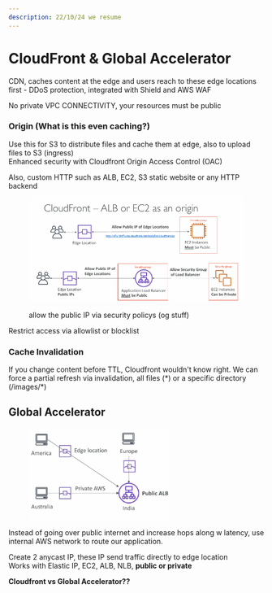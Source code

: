 ```yaml
---
description: 22/10/24 we resume
---
```


# CloudFront & Global Accelerator

CDN, caches content at the edge and users reach to these edge locations first - DDoS protection, integrated with Shield and AWS WAF

No private VPC CONNECTIVITY, your resources must be public

### Origin (What is this even caching?)

Use this for S3 to distribute files and cache them at edge, also to upload files to S3 (ingress)\
Enhanced security with Cloudfront Origin Access Control (OAC)

Also, custom HTTP such as ALB, EC2, S3 static website or any HTTP backend

<div align="left"><figure><img src="../../.gitbook/assets/image (5) (1) (1) (1) (1).png" alt="" width="563"><figcaption><p>allow the public IP via security policys (og stuff)</p></figcaption></figure></div>

Restrict access via allowlist or blocklist

### Cache Invalidation

If you change content before TTL, Cloudfront wouldn't know right. We can force a partial refresh via invalidation, all files (\*) or a specific directory (/images/\*)

## Global Accelerator



<div align="left"><figure><img src="../../.gitbook/assets/image (98).png" alt="" width="278"><figcaption></figcaption></figure></div>

Instead of going over public internet and increase hops along w latency, use internal AWS network to route our application.

Create 2 anycast IP, these IP send traffic directly to edge location\
Works with Elastic IP, EC2, ALB, NLB, **public or private**

**Cloudfront vs Global Accelerator??**
